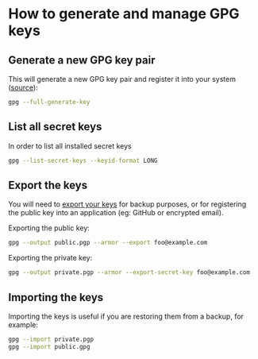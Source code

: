 # How to generate and manage GPG keys

## Generate a new GPG key pair

This will generate a new GPG key pair and register it into your system ([source](https://docs.github.com/en/github/authenticating-to-github/generating-a-new-gpg-key)):

```sh
gpg --full-generate-key
```

## List all secret keys

In order to list all installed secret keys

```sh
gpg --list-secret-keys --keyid-format LONG
```

## Export the keys

You will need to [export your keys](https://unix.stackexchange.com/questions/481939/how-to-export-a-gpg-private-key-and-public-key-to-a-filenewreg=f4e6ed2de5ad4fd0b35352bd63e304a3) for backup purposes, or for registering the public key into an application (eg: GitHub or encrypted email).

Exporting the public key:

```sh
gpg --output public.pgp --armor --export foo@example.com
```

Exporting the private key:

```sh
gpg --output private.pgp --armor --export-secret-key foo@example.com
```

## Importing the keys

Importing the keys is useful if you are restoring them from a backup, for example:

```sh
gpg --import private.pgp
gpg --import public.gpg
```
